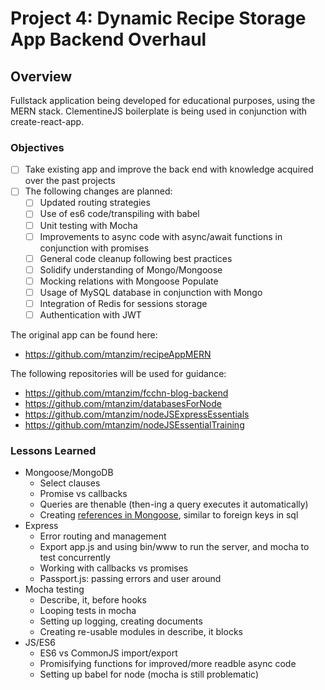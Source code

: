 # Project 4: Dynamic Recipe Storage App Backend Overhaul

## Overview

Fullstack application being developed for educational purposes, using the MERN stack.
ClementineJS boilerplate is being used in conjunction with create-react-app.

### Objectives

- [ ] Take existing app and improve the back end with knowledge acquired over the past projects
- [ ] The following changes are planned:
  - [ ] Updated routing strategies
  - [ ] Use of es6 code/transpiling with babel
  - [ ] Unit testing with Mocha
  - [ ] Improvements to async code with async/await functions in conjunction with promises
  - [ ] General code cleanup following best practices
  - [ ] Solidify understanding of Mongo/Mongoose
  - [ ] Mocking relations with Mongoose Populate
  - [ ] Usage of MySQL database in conjunction with Mongo
  - [ ] Integration of Redis for sessions storage
  - [ ] Authentication with JWT

The original app can be found here:

- <https://github.com/mtanzim/recipeAppMERN>

The following repositories will be used for guidance:

- <https://github.com/mtanzim/fcchn-blog-backend>
- <https://github.com/mtanzim/databasesForNode>
- <https://github.com/mtanzim/nodeJSExpressEssentials>
- <https://github.com/mtanzim/nodeJSEssentialTraining>

### Lessons Learned

- Mongoose/MongoDB
  - Select clauses
  - Promise vs callbacks
  - Queries are thenable (then-ing a query executes it automatically)
  - Creating [references in Mongoose](http://mongoosejs.com/docs/populate.html), similar to foreign keys in sql
- Express
  - Error routing and management
  - Export app.js and using bin/www to run the server, and mocha to test concurrently
  - Working with callbacks vs promises
  - Passport.js: passing errors and user around
- Mocha testing
  - Describe, it, before hooks
  - Looping tests in mocha
  - Setting up logging, creating documents
  - Creating re-usable modules in describe, it blocks
- JS/ES6
  - ES6 vs CommonJS import/export
  - Promisifying functions for improved/more readble async code
  - Setting up babel for node (mocha is still problematic)
